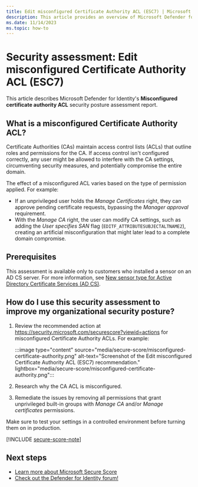 ```yaml
---
title: Edit misconfigured Certificate Authority ACL (ESC7) | Microsoft Defender for Identity
description: This article provides an overview of Microsoft Defender for Identity's misconfigured certificate authority ACL security posture assessment report.
ms.date: 11/14/2023
ms.topic: how-to
---
```


# Security assessment: Edit misconfigured Certificate Authority ACL (ESC7)

This article describes Microsoft Defender for Identity's **Misconfigured certificate authority ACL** security posture assessment report.

## What is a misconfigured Certificate Authority ACL?

Certificate Authorities (CAs) maintain access control lists (ACLs) that outline roles and permissions for the CA. If access control isn't configured correctly, any user might be allowed to interfere with the CA settings, circumventing security measures, and potentially compromise the entire domain.

The effect of a misconfigured ACL varies based on the type of permission applied. For example:

- If an unprivileged user holds the *Manage Certificates* right, they can approve pending certificate requests, bypassing the *Manager approval* requirement. 
- With the *Manage CA* right, the user can modify CA settings, such as adding the *User specifies SAN* flag (`EDITF_ATTRIBUTESUBJECTALTNAME2`), creating an artificial misconfiguration that might later lead to a complete domain compromise.

## Prerequisites

This assessment is available only to customers who installed a sensor on an AD CS server. For more information, see [New sensor type for Active Directory Certificate Services (AD CS)](whats-new.md#new-sensor-type-for-active-directory-certificate-services-ad-cs).

## How do I use this security assessment to improve my organizational security posture?

1. Review the recommended action at <https://security.microsoft.com/securescore?viewid=actions> for misconfigured Certificate Authority ACLs. For example:

    :::image type="content" source="media/secure-score/misconfigured-certificate-authority.png" alt-text="Screenshot of the Edit misconfigured Certificate Authority ACL (ESC7) recommendation." lightbox="media/secure-score/misconfigured-certificate-authority.png":::

1. Research why the CA ACL is misconfigured.
1. Remediate the issues by removing all permissions that grant unprivileged built-in groups with *Manage CA* and/or *Manage certificates* permissions.

Make sure to test your settings in a controlled environment before turning them on in production.

[!INCLUDE [secure-score-note](../includes/secure-score-note.md)]


## Next steps

- [Learn more about Microsoft Secure Score](/microsoft-365/security/defender/microsoft-secure-score)
- [Check out the Defender for Identity forum!](<https://aka.ms/MDIcommunity>)
